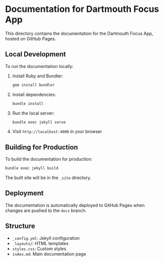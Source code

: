 # Documentation for Dartmouth Focus App

This directory contains the documentation for the Dartmouth Focus App, hosted on GitHub Pages.

## Local Development

To run the documentation locally:

1. Install Ruby and Bundler:
   ```bash
   gem install bundler
   ```

2. Install dependencies:
   ```bash
   bundle install
   ```

3. Run the local server:
   ```bash
   bundle exec jekyll serve
   ```

4. Visit `http://localhost:4000` in your browser

## Building for Production

To build the documentation for production:

```bash
bundle exec jekyll build
```

The built site will be in the `_site` directory.

## Deployment

The documentation is automatically deployed to GitHub Pages when changes are pushed to the `docs` branch.

## Structure

- `_config.yml`: Jekyll configuration
- `_layouts/`: HTML templates
- `styles.css`: Custom styles
- `index.md`: Main documentation page 